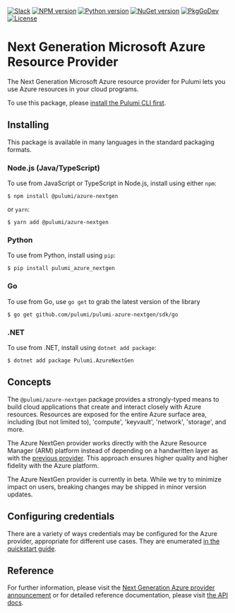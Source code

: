 [![Slack](http://www.pulumi.com/images/docs/badges/slack.svg)](https://slack.pulumi.com)
[![NPM version](https://badge.fury.io/js/%40pulumi%2Fazure%2Fnextgen.svg)](https://npmjs.com/package/@pulumi/azure-nextgen)
[![Python version](https://badge.fury.io/py/pulumi-azure-nextgen.svg)](https://pypi.org/project/pulumi-azure-nextgen)
[![NuGet version](https://badge.fury.io/nu/pulumi.azurenextgen.svg)](https://badge.fury.io/nu/pulumi.azurenextgen)
[![PkgGoDev](https://pkg.go.dev/badge/github.com/pulumi/pulumi-azure-nextgen/sdk/go)](https://pkg.go.dev/github.com/pulumi/pulumi-azure-nextgen/sdk/go)
[![License](https://img.shields.io/npm/l/%40pulumi%2Fpulumi%2Fnextgen.svg)](https://github.com/pulumi/pulumi-azure-nextgen/blob/master/LICENSE)

# Next Generation Microsoft Azure Resource Provider

The Next Generation Microsoft Azure resource provider for Pulumi lets you use Azure resources in your cloud programs.

To use this package, please [install the Pulumi CLI first](https://pulumi.io/).

## Installing

This package is available in many languages in the standard packaging formats.

### Node.js (Java/TypeScript)

To use from JavaScript or TypeScript in Node.js, install using either `npm`:

    $ npm install @pulumi/azure-nextgen

or `yarn`:

    $ yarn add @pulumi/azure-nextgen

### Python

To use from Python, install using `pip`:

    $ pip install pulumi_azure_nextgen

### Go

To use from Go, use `go get` to grab the latest version of the library

    $ go get github.com/pulumi/pulumi-azure-nextgen/sdk/go

### .NET 

To use from .NET, install using `dotnet add package`:

    $ dotnet add package Pulumi.AzureNextGen

## Concepts

The `@pulumi/azure-nextgen` package provides a strongly-typed means to build cloud applications that create
and interact closely with Azure resources.  Resources are exposed for the entire Azure surface area,
including (but not limited to), 'compute', 'keyvault', 'network', 'storage', and more.

The Azure NextGen provider works directly with the Azure Resource Manager (ARM) platform instead of depending on a handwritten layer as with the [previous provider](https://github.com/pulumi/pulumi-azure). This approach ensures higher quality and higher fidelity with the Azure platform.

The Azure NextGen provider is currently in beta. While we try to minimize impact on users, breaking changes may be shipped in minor version updates.

## Configuring credentials

There are a variety of ways credentials may be configured for the Azure provider, appropriate for
different use cases. They are enumerated [in the quickstart guide](
https://www.pulumi.com/docs/intro/cloud-providers/azure/setup/).

## Reference

For further information, please visit the [Next Generation Azure provider announcement](https://www.pulumi.com/blog/announcing-nextgen-azure-provider/) or for detailed reference documentation, please visit [the API docs](
https://www.pulumi.com/docs/reference/pkg/azure-nextgen).

